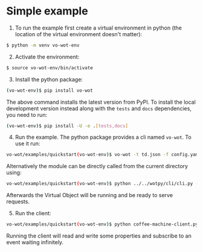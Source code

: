 # Simple example
1. To run the example first create a virtual environment in python (the location of the virtual environment doesn't matter):
```bash
$ python -m venv vo-wot-env
```

2. Activate the environment:
```bash
$ source vo-wot-env/bin/activate
```

3. Install the python package:
```bash
(vo-wot-env)$ pip install vo-wot
```
The above command installs the latest version from PyPI.
To install the local development version instead along with the `tests` and `docs` dependencies, you need to run:
```bash
(vo-wot-env)$ pip install -U -e .[tests,docs]
```

4. Run the example. The python package provides a cli named `vo-wot`. To use it run:
```bash
vo-wot/examples/quickstart(vo-wot-env)$ vo-wot -t td.json -f config.yaml app.py
```

Alternatively the module can be directly called from the current directory using:
```bash
vo-wot/examples/quickstart(vo-wot-env)$ python ../../wotpy/cli/cli.py -t td.json -f config.yaml app.py
```
Afterwards the Virtual Object will be running and be ready to serve requests.

5. Run the client:
```bash
vo-wot/examples/quickstart(vo-wot-env)$ python coffee-machine-client.py
```
Running the client will read and write some properties and subscribe to an event waiting infinitely.
